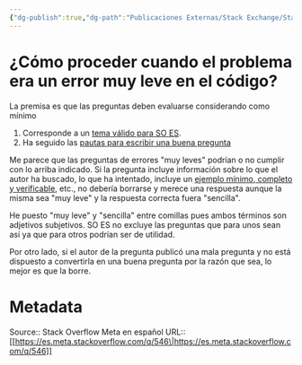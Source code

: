 ```yaml
---
{"dg-publish":true,"dg-path":"Publicaciones Externas/Stack Exchange/Stack Overflow en español/Stack Overflow en español Meta/es.meta.stackoverflow.com-546.md","permalink":"/publicaciones-externas/stack-exchange/stack-overflow-en-espanol/stack-overflow-en-espanol-meta/es-meta-stackoverflow-com-546/","title":"¿Cómo proceder cuando el problema era un error muy leve en el código?","hide":true,"noteIcon":"default","created":"2024-04-03T12:49:10.418-06:00","updated":"2024-04-05T16:43:58.820-06:00"}
---
```


# ¿Cómo proceder cuando el problema era un error muy leve en el código?

La premisa es que las preguntas deben evaluarse considerando como mínimo

1. Corresponde a un [tema válido para SO ES](https://es.stackoverflow.com/help/on-topic).
2. Ha seguido las [pautas para escribir una buena pregunta](https://es.stackoverflow.com/help/how-to-ask)

Me parece que las preguntas de errores "muy leves" podrían o no cumplir con lo arriba indicado. Si la pregunta incluye información sobre lo que el autor ha buscado, lo que ha intentado, incluye un [ejemplo mínimo, completo y verificable](https://es.stackoverflow.com/help/mcve), etc., no debería borrarse y merece una respuesta aunque la misma sea "muy leve" y la respuesta correcta fuera "sencilla".

He puesto "muy leve" y "sencilla" entre comillas pues ambos términos son adjetivos subjetivos. SO ES no excluye las preguntas que para unos sean así ya que para otros podrían ser de utilidad.

Por otro lado, si el autor de la pregunta publicó una mala pregunta y no está dispuesto a convertirla en una buena pregunta por la razón que sea, lo mejor es que la borre.

# Metadata
Source:: Stack Overflow Meta en español
URL:: [[https://es.meta.stackoverflow.com/q/546\|https://es.meta.stackoverflow.com/q/546]]

